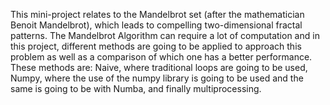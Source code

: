 This mini-project relates to the Mandelbrot set (after the mathematician Benoit Mandelbrot), which leads to compelling two-dimensional fractal patterns.
The Mandelbrot Algorithm can require a lot of computation and in this project, different methods are going to be applied to approach this problem as well as a comparison of which one has a better performance.
These methods are: Naive, where traditional loops are going to be used, Numpy, where the use of the numpy library is going to be used and the same is going to be with Numba, and finally multiprocessing.
